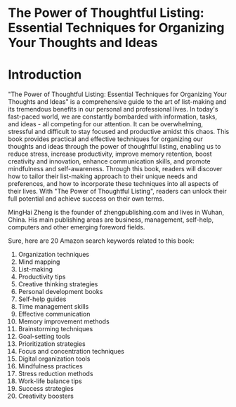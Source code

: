 # The Power of Thoughtful Listing: Essential Techniques for Organizing Your Thoughts and Ideas

# Introduction

"The Power of Thoughtful Listing: Essential Techniques for Organizing Your Thoughts and Ideas" is a comprehensive guide to the art of list-making and its tremendous benefits in our personal and professional lives. In today's fast-paced world, we are constantly bombarded with information, tasks, and ideas - all competing for our attention. It can be overwhelming, stressful and difficult to stay focused and productive amidst this chaos. This book provides practical and effective techniques for organizing our thoughts and ideas through the power of thoughtful listing, enabling us to reduce stress, increase productivity, improve memory retention, boost creativity and innovation, enhance communication skills, and promote mindfulness and self-awareness. Through this book, readers will discover how to tailor their list-making approach to their unique needs and preferences, and how to incorporate these techniques into all aspects of their lives. With "The Power of Thoughtful Listing", readers can unlock their full potential and achieve success on their own terms.

MingHai Zheng is the founder of zhengpublishing.com and lives in Wuhan, China. His main publishing areas are business, management, self-help, computers and other emerging foreword fields.



Sure, here are 20 Amazon search keywords related to this book:

1. Organization techniques
2. Mind mapping
3. List-making
4. Productivity tips
5. Creative thinking strategies
6. Personal development books
7. Self-help guides
8. Time management skills
9. Effective communication
10. Memory improvement methods
11. Brainstorming techniques
12. Goal-setting tools
13. Prioritization strategies
14. Focus and concentration techniques
15. Digital organization tools
16. Mindfulness practices
17. Stress reduction methods
18. Work-life balance tips
19. Success strategies
20. Creativity boosters

